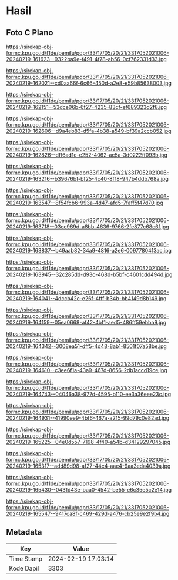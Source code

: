 # Hasil

## Foto C Plano

https://sirekap-obj-formc.kpu.go.id/f1de/pemilu/pdpr/33/17/05/20/21/3317052021006-20240219-161623--9322ba9e-f491-4f78-ab56-0cf762331d33.jpg

https://sirekap-obj-formc.kpu.go.id/f1de/pemilu/pdpr/33/17/05/20/21/3317052021006-20240219-162021--cd0aa66f-6c66-450d-a2e8-e59b85638003.jpg

https://sirekap-obj-formc.kpu.go.id/f1de/pemilu/pdpr/33/17/05/20/21/3317052021006-20240219-162151--53dce06b-6f27-4235-83cf-ef689323d2f8.jpg

https://sirekap-obj-formc.kpu.go.id/f1de/pemilu/pdpr/33/17/05/20/21/3317052021006-20240219-162606--d9a4eb83-d5fa-4b38-a549-bf39a2ccb052.jpg

https://sirekap-obj-formc.kpu.go.id/f1de/pemilu/pdpr/33/17/05/20/21/3317052021006-20240219-162826--dff6ad1e-e252-4062-ac5a-3d0222ff093b.jpg

https://sirekap-obj-formc.kpu.go.id/f1de/pemilu/pdpr/33/17/05/20/21/3317052021006-20240219-163216--b39676bf-bf25-4c40-8f18-947b4ddb768a.jpg

https://sirekap-obj-formc.kpu.go.id/f1de/pemilu/pdpr/33/17/05/20/21/3317052021006-20240219-163547--8f54fcb6-993a-4d47-afd5-7faff5f47d70.jpg

https://sirekap-obj-formc.kpu.go.id/f1de/pemilu/pdpr/33/17/05/20/21/3317052021006-20240219-163718--03ec969d-a8bb-4636-9766-2fe877c68c6f.jpg

https://sirekap-obj-formc.kpu.go.id/f1de/pemilu/pdpr/33/17/05/20/21/3317052021006-20240219-163837--b49aab82-34a9-4816-a2e6-0097780413ac.jpg

https://sirekap-obj-formc.kpu.go.id/f1de/pemilu/pdpr/33/17/05/20/21/3317052021006-20240219-163945--32c285dd-d93c-468d-b5bf-c4601cdd494d.jpg

https://sirekap-obj-formc.kpu.go.id/f1de/pemilu/pdpr/33/17/05/20/21/3317052021006-20240219-164041--4dccb42c-e26f-4fff-b34b-bb4149d8b149.jpg

https://sirekap-obj-formc.kpu.go.id/f1de/pemilu/pdpr/33/17/05/20/21/3317052021006-20240219-164159--05ea0668-af42-4bf1-aed5-486ff59ebba9.jpg

https://sirekap-obj-formc.kpu.go.id/f1de/pemilu/pdpr/33/17/05/20/21/3317052021006-20240219-164342--3008ea51-dff5-4d48-8ab1-8501f07a58be.jpg

https://sirekap-obj-formc.kpu.go.id/f1de/pemilu/pdpr/33/17/05/20/21/3317052021006-20240219-164610--c3ee6f1a-43a9-467d-8656-2db1accd19ce.jpg

https://sirekap-obj-formc.kpu.go.id/f1de/pemilu/pdpr/33/17/05/20/21/3317052021006-20240219-164743--04046a38-977d-4595-b110-ee3a36eee23c.jpg

https://sirekap-obj-formc.kpu.go.id/f1de/pemilu/pdpr/33/17/05/20/21/3317052021006-20240219-164931--41990ee9-4bf6-467a-a215-99d79c0e82ad.jpg

https://sirekap-obj-formc.kpu.go.id/f1de/pemilu/pdpr/33/17/05/20/21/3317052021006-20240219-165225--04e0d557-7198-4f40-a54b-d34129297045.jpg

https://sirekap-obj-formc.kpu.go.id/f1de/pemilu/pdpr/33/17/05/20/21/3317052021006-20240219-165317--add89d98-af27-44c4-aae4-9aa3eda4039a.jpg

https://sirekap-obj-formc.kpu.go.id/f1de/pemilu/pdpr/33/17/05/20/21/3317052021006-20240219-165430--0431d43e-baa0-4542-be55-e6c35e5c2e14.jpg

https://sirekap-obj-formc.kpu.go.id/f1de/pemilu/pdpr/33/17/05/20/21/3317052021006-20240219-165547--9417ca8f-c469-429d-a476-cb25e9e2f9b4.jpg


## Metadata

| Key        | Value               |
| ---------- | ------------------- |
| Time Stamp | 2024-02-19 17:03:14 |
| Kode Dapil | 3303                |



